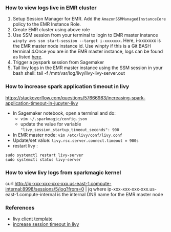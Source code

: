 ### How to view logs live in EMR cluster
1. Setup Session Manager for EMR. Add the `AmazonSSMManagedInstanceCore` policy to the EMR Instance Role.
2. Create EMR cluster using above role
3. Use SSM session from your terminal to login to EMR master instance `winpty aws ssm start-session --target i-xxxxxxx`. Here, i-xxxxxxx is the EMR master node instance id. Use winpty if this is a Git BASH terminal
4.Once you are in the EMR master instance, logs can be found as listed [here](https://docs.aws.amazon.com/emr/latest/ManagementGuide/emr-manage-view-web-log-files.html). 
5. Trigger a pyspark session from Sagemaker
6. Tail livy logs in the EMR master instance using the SSM session in your bash shell: tail -f /mnt/var/log/livy/livy-livy-server.out

### How to increase spark application timeout in livy
https://stackoverflow.com/questions/57666983/increasing-spark-application-timeout-in-jupyter-livy
* In Sagemaker notebook, open a terminal and do: 
  * `vim ~/.sparkmagic/config.json`
  * update the value for variable `"livy_session_startup_timeout_seconds": 900`
* In EMR master node: `vim /etc/livy/conf/livy.conf`
* Update/set value: `livy.rsc.server.connect.timeout = 900s`
* restart livy : 
```
sudo systemctl restart livy-server
sudo systemctl status livy-server
```

### How to view livy logs from sparkmagic kernel
curl  http://ip-xxx-xxx-xxx-xxx.us-east-1.compute-internal:8998/sessions/5/log?from=0 | jq
where ip-xxx-xxx-xxx-xxx.us-east-1.compute-internal is the internal DNS name for the EMR master node


### References
* [livy client template](https://github.com/cloudera/livy/blob/master/conf/livy-client.conf.template)
* [increase session timeout in livy](https://aws.amazon.com/premiumsupport/knowledge-center/emr-session-not-found-http-request-error/)

